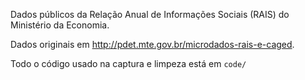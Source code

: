 Dados públicos da Relação Anual de Informações Sociais (RAIS) do Ministério da Economia.

Dados originais em http://pdet.mte.gov.br/microdados-rais-e-caged.

Todo o código usado na captura e limpeza está em `code/`